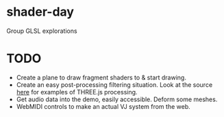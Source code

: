 # shader-day

Group GLSL explorations

# TODO

* Create a plane to draw fragment shaders to & start drawing.
* Create an easy post-processing filtering situation. Look at the source [here](http://www.airtightinteractive.com/demos/js/uberviz/wordproblems/) for examples of THREE.js processing.
* Get audio data into the demo, easily accessible. Deform some meshes.
* WebMIDI controls to make an actual VJ system from the web.
